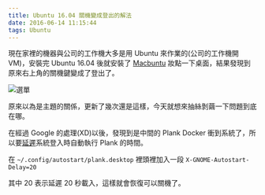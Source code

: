 ```yaml
---
title: Ubuntu 16.04 關機變成登出的解法
date: 2016-06-14 11:15:44
tags: Ubuntu
---
```


現在家裡的機器與公司的工作機大多是用 Ubuntu 來作業的(公司的工作機開 VM)，安裝完 Ubuntu 16.04 後就安裝了 [Macbuntu][1] 妝點一下桌面，結果發現到原來右上角的關機鍵變成了登出了。

![選單](https://docs.google.com/uc?id=0B6HWfJSgyadTcW9JeU1YYkZqbFU "選單")

原來以為是主題的關係，更新了幾次還是這樣，今天就想來抽絲剝繭一下問題到底在哪。

在經過 Google 的處理(XD)以後，發現到是中間的 Plank Docker 衝到系統了，所以要[延遲][2]系統登入時自動執行 Plank 的時間。

在 `~/.config/autostart/plank.desktop` 裡頭裡加入一段 `X-GNOME-Autostart-Delay=20`

其中 20 表示延遲 20 秒載入，這樣就會恢復可以關機了。

[1]: http://www.noobslab.com/2016/04/macbuntu-1604-transformation-pack-for.html
[2]: https://askubuntu.com/questions/621732/shutdown-button-only-logs-out-ubuntu-15-04/655437
